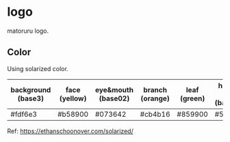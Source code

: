# logo

matoruru logo.

## Color

Using solarized color.

| background (base3) | face (yellow) | eye&mouth (base02) | branch (orange) | leaf (green) | haskell logo (base01) |
|---|---|---|---|---|---|
| #fdf6e3 | #b58900 | #073642 | #cb4b16 | #859900 | #586e75 |

Ref: https://ethanschoonover.com/solarized/
